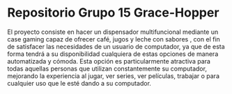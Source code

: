 # Repositorio Grupo 15 Grace-Hopper

El proyecto consiste en hacer un dispensador multifuncional mediante un case gaming capaz de ofrecer café, jugos y leche con sabores , con el fin de satisfacer las necesidades de un usuario de computador, ya que de esta forma tendrá a su disponibilidad cualquiera de estas opciones de manera automatizada y cómoda. Esta opción es particularmente atractiva para todas aquellas personas que utilizan constantemente su computador, mejorando la experiencia al jugar, ver series, ver películas, trabajar o para cualquier uso que le esté dando a su computador.
